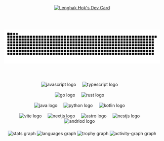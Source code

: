 ###

<br clear="both">

<div align="center">
  <a href="https://app.daily.dev/lenghak_dev"><img src="https://api.daily.dev/devcards/v2/25qVKRrvpbLDzb3KO1nEQ.png?type=default&r=ae1" width="356" alt="Lenghak Hok's Dev Card"/></a>
</div>

###

###

<br clear="both">

###

<div align="center">
  <picture>
  <source media="(prefers-color-scheme: dark)" srcset="https://github.com/Lenghak/Lenghak/blob/output/github-contribution-grid-snake-dark.svg">
  <source media="(prefers-color-scheme: light)" srcset="https://github.com/Lenghak/Lenghak/blob/output/github-contribution-grid-snake.svg">
    <img alt="Snake" src="https://github.com/lenghak-hok/lenghak-hok/blob/output/github-contribution-grid-snake.svg">
  </picture>
  <img width="12" />
</div>

###

###

<br clear="both">

<div align="center">
  <img src="https://img.shields.io/badge/JavaScript-F7DF1E?logo=javascript&logoColor=black&style=for-the-badge" height="40" alt="javascript logo"  />
  <img width="12" />
  <img src="https://img.shields.io/badge/TypeScript-3178C6?logo=typescript&logoColor=white&style=for-the-badge" height="40" alt="typescript logo"  />
  <img width="12" />

  <br/>
  <br/>
  <img src="https://img.shields.io/badge/Go-00ADD8?logo=go&logoColor=white&style=for-the-badge" height="40" alt="go logo"  />
  <img width="12" />
  <img src="https://img.shields.io/badge/Rust-000000?logo=rust&logoColor=white&style=for-the-badge" height="40" alt="rust logo"  />
  <img width="12" />

  <br/>
  <br/>
  <img src="https://img.shields.io/badge/java-%23ED8B00.svg?style=for-the-badge&logo=openjdk&logoColor=white" height="40" alt="java logo"  />
  <img width="12" />
  <img src="https://img.shields.io/badge/Python-3776AB?logo=python&logoColor=white&style=for-the-badge" height="40" alt="python logo"  />
  <img width="12" />
  <img src="https://img.shields.io/badge/Kotlin-7F52FF?logo=kotlin&logoColor=white&style=for-the-badge" height="40" alt="kotlin logo"  />
  <img width="12" />
</div>

<br clear="both">

<div align="center">
  <img src="https://img.shields.io/badge/vite-%23646CFF.svg?style=for-the-badge&logo=vite&logoColor=white" height="40" alt="vite logo"  />
  <img width="12" />
  <img src="https://img.shields.io/badge/Next.js-000000?logo=nextdotjs&logoColor=white&style=for-the-badge" height="40" alt="nextjs logo"  />
  <img width="12" />
  <img src="https://img.shields.io/badge/astro-%232C2052.svg?style=for-the-badge&logo=astro&logoColor=white" height="40" alt="astro logo"  />
  <img width="12" />
  <img src="https://img.shields.io/badge/NestJS-E0234E?logo=nestjs&logoColor=white&style=for-the-badge" height="40" alt="nestjs logo"  />
  <img width="12" />
  <img src="https://img.shields.io/badge/Android-3DDC84?style=for-the-badge&logo=android&logoColor=white" height="40" alt="andriod logo"  />
  <img width="12" />
</div>

###

<div align="center">
  <img src="https://github-readme-stats.vercel.app/api?username=lenghak-hok&hide_title=false&hide_rank=false&show_icons=true&include_all_commits=true&count_private=true&disable_animations=false&theme=dracula&locale=en&hide_border=false&order=1" height="150" alt="stats graph"  />
  <img src="https://github-readme-stats.vercel.app/api/top-langs?username=lenghak-hok&locale=en&hide_title=false&layout=compact&card_width=320&langs_count=5&theme=dracula&hide_border=false&order=2" height="150" alt="languages graph"  />
  <img src="https://github-profile-trophy.vercel.app?username=Lenghak&theme=dracula&column=-1&row=1&margin-w=8&margin-h=8&no-bg=false&no-frame=false&order=4" height="150" alt="trophy graph"  />
  <img src="https://github-readme-activity-graph.vercel.app/graph?username=lenghak-hok&radius=16&theme=react&area=true&order=5" height="300" alt="activity-graph graph"  />
</div>
